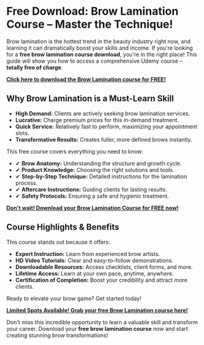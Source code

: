 # Free Download: Brow Lamination Course – Master the Technique!

Brow lamination is the hottest trend in the beauty industry right now, and learning it can dramatically boost your skills and income. If you're looking for a **free brow lamination course download**, you're in the right place! This guide will show you how to access a comprehensive Udemy course – **totally free of charge**.

[**Click here to download the Brow Lamination course for FREE!**](https://udemywork.com/brow-lamination-course)

## Why Brow Lamination is a Must-Learn Skill

*   **High Demand:** Clients are actively seeking brow lamination services.
*   **Lucrative:** Charge premium prices for this in-demand treatment.
*   **Quick Service:** Relatively fast to perform, maximizing your appointment slots.
*   **Transformative Results:** Creates fuller, more defined brows instantly.

This free course covers everything you need to know:

*   ✔ **Brow Anatomy:** Understanding the structure and growth cycle.
*   ✔ **Product Knowledge:** Choosing the right solutions and tools.
*   ✔ **Step-by-Step Technique:** Detailed instructions for the lamination process.
*   ✔ **Aftercare Instructions:** Guiding clients for lasting results.
*   ✔ **Safety Protocols:** Ensuring a safe and hygienic treatment.

[**Don't wait! Download your Brow Lamination Course for FREE now!**](https://udemywork.com/brow-lamination-course)

## Course Highlights & Benefits

This course stands out because it offers:

*   **Expert Instruction:** Learn from experienced brow artists.
*   **HD Video Tutorials:** Clear and easy-to-follow demonstrations.
*   **Downloadable Resources:** Access checklists, client forms, and more.
*   **Lifetime Access:** Learn at your own pace, anytime, anywhere.
*   **Certification of Completion:** Boost your credibility and attract more clients.

Ready to elevate your brow game? Get started today!

[**Limited Spots Available! Grab your free Brow Lamination course here!**](https://udemywork.com/brow-lamination-course)

Don't miss this incredible opportunity to learn a valuable skill and transform your career. Download your **free brow lamination course** now and start creating stunning brow transformations!
